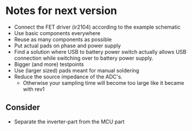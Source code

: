 # Notes for next version
- Connect the FET driver (ir2104) according to the example schematic
- Use basic components everywhere
- Reuse as many components as possible
- Put actual pads on phase and power supply
- Find a solution where USB to battery power switch actually allows USB connection while switching over to battery power supply.
- Bigger (and more) testpoints
- Use (larger sized) pads meant for manual soldering
- Reduce the source impedance of the ADC's.
	- Otherwise your sampling time will become too large like it became with rev1

## Consider
- Separate the inverter-part from the MCU part